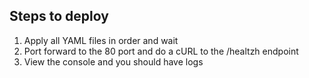 ## Steps to deploy
1. Apply all YAML files in order and wait
2. Port forward to the 80 port and do a cURL to the /healtzh endpoint
3. View the console and you should have logs